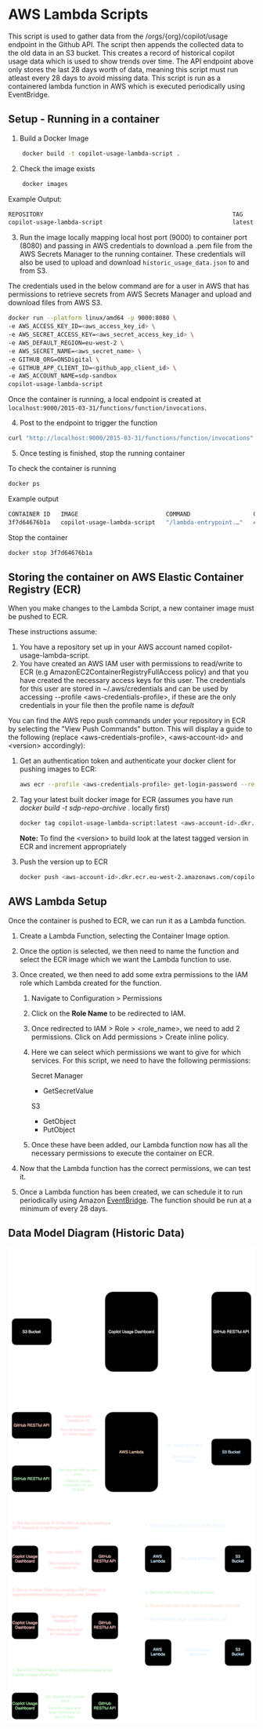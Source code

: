 # AWS Lambda Scripts
This script is used to gather data from the /orgs/{org}/copilot/usage endpoint in the Github API.
The script then appends the collected data to the old data in an S3 bucket.
This creates a record of historical copilot usage data which is used to show trends over time.
The API endpoint above only stores the last 28 days worth of data, meaning this script must run atleast every 28 days to avoid missing data.
This script is run as a containered lambda function in AWS which is executed periodically using EventBridge.

## Setup - Running in a container
1. Build a Docker Image

```bash
    docker build -t copilot-usage-lambda-script .
```

2. Check the image exists

```bash
    docker images
```

Example Output:

```bash
REPOSITORY                                                      TAG         IMAGE ID       CREATED          SIZE
copilot-usage-lambda-script                                     latest      0bbe73d9256f   11 seconds ago   224MB
```

3. Run the image locally mapping local host port (9000) to container port (8080) and passing in AWS credentials to download a .pem file from the AWS Secrets Manager to the running container. These credentials will also be used to upload and download `historic_usage_data.json` to and from S3.

The credentials used in the below command are for a user in AWS that has permissions to retrieve secrets from AWS Secrets Manager and upload and download files from AWS S3.

```bash
docker run --platform linux/amd64 -p 9000:8080 \
-e AWS_ACCESS_KEY_ID=<aws_access_key_id> \
-e AWS_SECRET_ACCESS_KEY=<aws_secret_access_key_id> \
-e AWS_DEFAULT_REGION=eu-west-2 \
-e AWS_SECRET_NAME=<aws_secret_name> \
-e GITHUB_ORG=ONSDigital \
-e GITHUB_APP_CLIENT_ID=<github_app_client_id> \
-e AWS_ACCOUNT_NAME=sdp-sandbox
copilot-usage-lambda-script
```

Once the container is running, a local endpoint is created at `localhost:9000/2015-03-31/functions/function/invocations`.

4. Post to the endpoint to trigger the function

```bash
curl "http://localhost:9000/2015-03-31/functions/function/invocations" -d '{}'
```

5. Once testing is finished, stop the running container

To check the container is running

```bash
docker ps
```

Example output

```bash
CONTAINER ID   IMAGE                         COMMAND                  CREATED          STATUS          PORTS                                       NAMES
3f7d64676b1a   copilot-usage-lambda-script   "/lambda-entrypoint.…"   44 seconds ago   Up 44 seconds   0.0.0.0:9000->8080/tcp, :::9000->8080/tcp   nice_ritchie
```

Stop the container

```bash
docker stop 3f7d64676b1a
```

## Storing the container on AWS Elastic Container Registry (ECR)

When you make changes to the Lambda Script, a new container image must be pushed to ECR.

These instructions assume:

1. You have a repository set up in your AWS account named copilot-usage-lambda-script.
2. You have created an AWS IAM user with permissions to read/write to ECR (e.g AmazonEC2ContainerRegistryFullAccess policy) and that you have created the necessary access keys for this user.  The credentials for this user are stored in ~/.aws/credentials and can be used by accessing --profile <aws-credentials-profile\>, if these are the only credentials in your file then the profile name is _default_

You can find the AWS repo push commands under your repository in ECR by selecting the "View Push Commands" button.  This will display a guide to the following (replace <aws-credentials-profile\>, <aws-account-id\> and <version\> accordingly):

1. Get an authentication token and authenticate your docker client for pushing images to ECR:

    ```bash
    aws ecr --profile <aws-credentials-profile> get-login-password --region eu-west-2 | docker login --username AWS --password-stdin <aws-account-id>.dkr.ecr.eu-west-2.amazonaws.com
    ```

2. Tag your latest built docker image for ECR (assumes you have run _docker build -t sdp-repo-archive ._ locally first)

    ```bash
    docker tag copilot-usage-lambda-script:latest <aws-account-id>.dkr.ecr.eu-west-2.amazonaws.com/copilot-usage-lambda-script:<version>
    ```

    **Note:** To find the <version\> to build look at the latest tagged version in ECR and increment appropriately

3. Push the version up to ECR

    ```bash
    docker push <aws-account-id>.dkr.ecr.eu-west-2.amazonaws.com/copilot-usage-lambda-script:<version>
    ```

## AWS Lambda Setup

Once the container is pushed to ECR, we can run it as a Lambda function.

1. Create a Lambda Function, selecting the Container Image option.
2. Once the option is selected, we then need to name the function and select the ECR image which we want the Lambda function to use.
3. Once created, we then need to add some extra permissions to the IAM role which Lambda created for the function.

    1. Navigate to Configuration > Permissions
    2. Click on the **Role Name** to be redirected to IAM.
    3. Once redirected to IAM > Role > <role_name>, we need to add 2 permissions. Click on Add permissions > Create inline policy.
    4. Here we can select which permissions we want to give for which services. For this script, we need to have the following permissions:
        
        Secret Manager
        - GetSecretValue

        S3 
        - GetObject
        - PutObject

    5. Once these have been added, our Lambda function now has all the necessary permissions to execute the container on ECR.

4. Now that the Lambda function has the correct permissions, we can test it.

5. Once a Lambda function has been created, we can schedule it to run periodically using Amazon [EventBridge](https://aws.amazon.com/eventbridge/). The function should be run at a minimum of every 28 days.

## Data Model Diagram (Historic Data)
![Data Model Diagram](./diagrams/aws-lambda-script-data-model.svg)